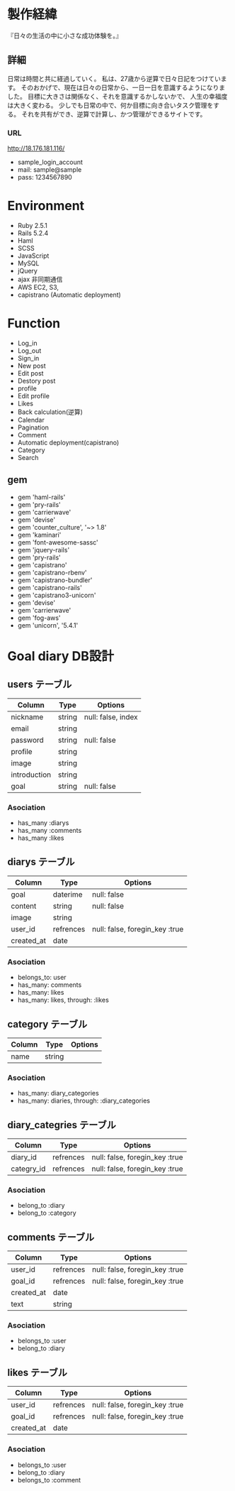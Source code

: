 # 製作経緯
『日々の生活の中に小さな成功体験を。』
## 詳細
日常は時間と共に経過していく。
私は、27歳から逆算で日々日記をつけています。
そのおかげで、現在は日々の日常から、一日一日を意識するようになりました。
目標に大きさは関係なく、それを意識するかしないかで、
人生の幸福度は大きく変わる。
少しでも日常の中で、何か目標に向き合いタスク管理をする。
それを共有ができ、逆算で計算し、かつ管理ができるサイトです。

### URL
http://18.176.181.116/

- sample_login_account
- mail: sample@sample
- pass: 1234567890

# Environment
- Ruby 2.5.1
- Rails 5.2.4
- Haml
- SCSS
- JavaScript 
- MySQL
- jQuery 
- ajax 非同期通信
- AWS EC2, S3, 
- capistrano (Automatic deployment)

# Function
- Log_in
- Log_out
- Sign_in
- New post
- Edit post
- Destory post
- profile
- Edit profile
- Likes
- Back calculation(逆算)
- Calendar
- Pagination
- Comment
- Automatic deployment(capistrano)
- Category
- Search

## gem
- gem 'haml-rails'
- gem 'pry-rails'
- gem 'carrierwave'
- gem 'devise'
- gem 'counter_culture', '~> 1.8'
- gem 'kaminari'
- gem 'font-awesome-sassc'
- gem 'jquery-rails'
- gem 'pry-rails'
- gem 'capistrano'
- gem 'capistrano-rbenv'
- gem 'capistrano-bundler'
- gem 'capistrano-rails'
- gem 'capistrano3-unicorn'
- gem 'devise'
- gem 'carrierwave'
- gem 'fog-aws'
- gem 'unicorn', '5.4.1'

# Goal diary DB設計
## users テーブル
|Column|Type|Options|
|------|----|-------|
|nickname|string|null: false, index|
|email|string||null: false|
|password|string|null: false|
|profile|string|
|image|string|
|introduction|string|
|goal|string|null: false|
### Asociation
- has_many :diarys
- has_many :comments
- has_many :likes

## diarys テーブル
|Column|Type|Options|
|------|----|-------|
|goal|daterime|null: false|
|content|string|null: false|
|image|string|
|user_id|refrences|null: false, foregin_key :true|
|created_at|date|
### Asociation
- belongs_to: user
- has_many: comments
- has_many: likes
- has_many: likes, through: :likes

## category テーブル
|Column|Type|Options|
|------|----|-------|
|name|string||null: false|
### Asociation
- has_many: diary_categories
- has_many: diaries, through: :diary_categories

## diary_categries テーブル
|Column|Type|Options|
|------|----|-------|
|diary_id|refrences|null: false, foregin_key :true|
|categry_id|refrences|null: false, foregin_key :true|
### Asociation
- belong_to :diary
- belong_to :category

## comments テーブル
|Column|Type|Options|
|------|----|-------|
|user_id|refrences|null: false, foregin_key :true|
|goal_id|refrences|null: false, foregin_key :true|
|created_at|date|
|text|string||null: false|
### Asociation
- belongs_to :user
- belong_to :diary

## likes テーブル
|Column|Type|Options|
|------|----|-------|
|user_id|refrences|null: false, foregin_key :true|
|goal_id|refrences|null: false, foregin_key :true|
|created_at|date|
### Asociation
- belongs_to :user
- belong_to :diary
- belongs_to :comment



